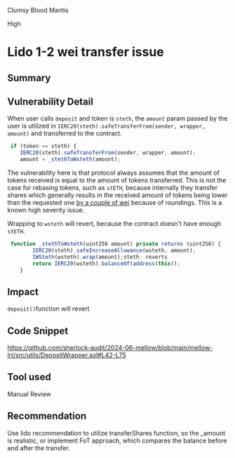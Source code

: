 Clumsy Blood Mantis

High

# Lido 1-2 wei transfer issue

## Summary

## Vulnerability Detail
When user calls `deposit` and token is `steth`, the `amount` param passed by the user is utilized in `IERC20(steth).safeTransferFrom(sender, wrapper, amount)` and transferred to the contract.

```js
 if (token == steth) {
    IERC20(steth).safeTransferFrom(sender, wrapper, amount); 
    amount = _stethToWsteth(amount);
```

The vulnerability here is that protocol always assumes that the amount of tokens received is equal to the amount of tokens transferred.
This is not the case for rebasing tokens, such as `stETH`, because internally they transfer shares which generally results in the received amount of tokens being lower than the requested one [by a couple of wei](https://github.com/lidofinance/lido-dao/issues/442) because of roundings. This is a known high severity issue.

Wrapping to `wsteth` will revert, because the contract doesn't have enough `stETH`. 
```js
 function _stethToWsteth(uint256 amount) private returns (uint256) {
        IERC20(steth).safeIncreaseAllowance(wsteth, amount);
        IWSteth(wsteth).wrap(amount);steth- reverts
        return IERC20(wsteth).balanceOf(address(this));
    }
```
## Impact
`deposit()`function will revert

## Code Snippet
https://github.com/sherlock-audit/2024-06-mellow/blob/main/mellow-lrt/src/utils/DepositWrapper.sol#L42-L75
## Tool used

Manual Review

## Recommendation
Use lido recommendation to utilize transferShares function, so the _amount is realistic, or implement FoT approach, which compares the balance before and after the transfer.



